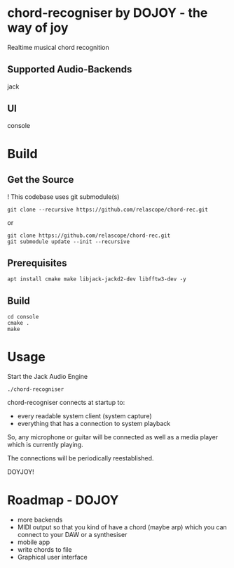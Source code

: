 # chord-recogniser by DOJOY - the way of joy

Realtime musical chord recognition

Supported Audio-Backends
------------------------
jack

UI
--
console


Build
=====
Get the Source
--------------
! This codebase uses git submodule(s)

    git clone --recursive https://github.com/relascope/chord-rec.git

or

    git clone https://github.com/relascope/chord-rec.git
    git submodule update --init --recursive


Prerequisites
-------------
    apt install cmake make libjack-jackd2-dev libfftw3-dev -y

Build
-----

    cd console
    cmake .
    make

Usage
=====
Start the Jack Audio Engine

    ./chord-recogniser

chord-recogniser connects at startup to:
* every readable system client (system capture)
* everything that has a connection to system playback

So, any microphone or guitar will be connected as well as a media player which is currently playing. 

The connections will be periodically reestablished.  

DOYJOY!

# Roadmap - DOJOY

- more backends
- MIDI output so that you kind of have a chord (maybe arp) which you can connect to your DAW or a synthesiser 
- mobile app
- write chords to file
- Graphical user interface